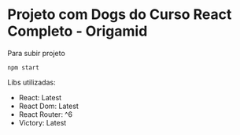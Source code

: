 # Projeto com Dogs do Curso React Completo - Origamid

Para subir projeto

`npm start`

Libs utilizadas:

- React: Latest
- React Dom: Latest
- React Router: ^6
- Victory: Latest
